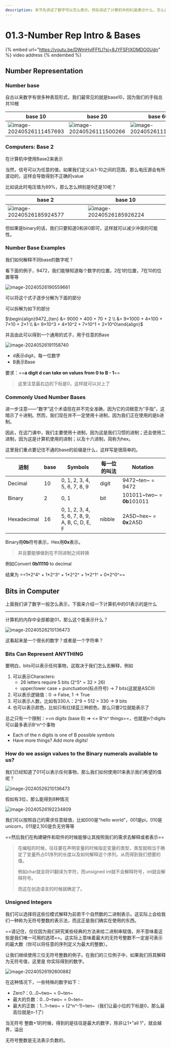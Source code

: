 ```yaml
---
description: 本节先讲述了数字可以怎么表示。然后讲述了计算机中的01能表示什么，怎么让其表示我们希望的值。
---
```


# 01.3-Number Rep Intro & Bases

{% embed url="https://youtu.be/DWmHvlFFfLI?si=8JYFSFtXOMDO0Udn" %}
video address
{% endembed %}

## Number Representation

### Number base

自古以来数字有很多种表现形式，我们最常见的就是base10，因为我们的手指总共10根

| base 10                                                      | base 20                                                      | base 60                                                      | base 12                                                      |
| ------------------------------------------------------------ | ------------------------------------------------------------ | ------------------------------------------------------------ | ------------------------------------------------------------ |
| ![image-20240526111457693](.image/image-20240526111457693.png) | ![image-20240526111500266](.image/image-20240526111500266.png) | ![image-20240526111502498](.image/image-20240526111502498.png) | ![image-20240526111504758](.image/image-20240526111504758.png) |

### Computers: Base 2

在计算机中使用Base2来表示

当然，信号可以为任意的值，如果我们定义从1-10之间的范围，那么电压源会有所波动的，这样会导致得到不正确的value

比如说此时电压值为89%，那么怎么辨别是9还是10呢？

| base 2                                                       | base 10                                                      |
| ------------------------------------------------------------ | ------------------------------------------------------------ |
| ![image-20240526185924577](.image/image-20240526185924577.png) | ![image-20240526185926224](.image/image-20240526185926224.png) |

但如果是binary的话，我们只要知道0和非0即可，这样就可以减少冲突的可能性。

### Number Base Examples

我们如何解释不同base的数字呢？

看下面的例子，9472，我们能够知道每个数字的位置，2在1的位置，7在10的位置等等

![image-20240526190559661](.image/image-20240526190559661.png)

可以将这个式子逐步分解为下面的部分

可以拆解为如下的部分

$\begin{align}9472_{ten} &= 9000 + 400 + 70 + 2 \\
&=  9×1000 + 4×100 + 7×10 + 2×1 \\
&= 9×10^3 + 4×10^2 + 7×10^1 + 2×10^0\end{align}$

并且由此可以得到一个通用的式子，用于任意的Base

![image-20240526191158740](.image/image-20240526191158740.png)

- d表示digit，每一位数字
- B表示Base

要求：==**a digit d can take on values from 0 to B - 1**==

> 这里注意最右边的下标是0，这样就可以对上了

### Commonly Used Number Bases

进一步注意——“数字”这个术语现在并不完全准确，因为它的词根意为“手指”，这暗示了十进制。然而，我们现在并不一定使用十进制，因为我们正在使用的是b进制。

因此，在这门课中，我们主要使用十进制，因为这是我们习惯的进制；还会使用二进制，因为这是计算机使用的进制；以及十六进制，简称为hex。

这里我们重点要记住不通的base的前缀是什么，这样写是很简单的。

| 进制        | base | Symbols                                        | 每一位的叫法 | Notation                   |
| ----------- | ---- | ---------------------------------------------- | ------------ | -------------------------- |
| Decimal     | 10   | 0, 1, 2, 3, 4, 5, 6, 7, 8, 9                   | digit        | 9472~ten~ = 9472           |
| Binary      | 2    | 0, 1                                           | bit          | 101011~two~ = **0b**101011 |
| Hexadecimal | 16   | 0, 1, 2, 3, 4, 5, 6, 7, 8, 9, A, B, C, D, E, F | nibble       | 2A5D~hex~ = **0x**2A5D     |

Binary用**0b**符号表示，Hex用**0x**表示。

> 并且要能够做到在不同进制之间转换

例如Convert **0b11110** to decimal

结果为 ==1\*2^4^ + 1\*2^3^ + 1\*2^2^ + 1\*2^1^ + 0\*2^0^==

## Bits in Computer

上面我们讲了数字一般怎么表示，下面来介绍一下计算机中的01表示的是什么

---

计算机的内存中全部都是01，那么这个能表示什么？

![image-20240526210136473](.image/image-20240526210136473.png)

这看起来是一个很长的数字？或者是一个字符串？

### Bits Can Represent ANYTHING

要明白，bits可以表示任何事物，这取决于我们怎么去解释，例如 

1. 可以表示Characters:
    - 26 letters require 5 bits (2^5^ = 32 > 26)
    - upper/lower case + punctuation(标点符号) → 7 bits(这就是ASCII)
2. 可以表示逻辑值：0 → False, 1 → True
3. 可以表示人数，比如有330人：2^9 = 512 > 330 → 9 bits
4. 也可以表示颜色，比如只有红绿蓝三种颜色，那么只要2位就能表示了

总之只有一个限制：==n digits (base B) ⇒ <= B^n^ things==，也就是n个digits可以最多表示B^n^个事物

- Each of the n digits is one of B possible symbols
- Have more things? Add more digits!

### How do we assign values to the Binary numerals available to us?

我们已经知道了01可以表示任何事物，那么我们如何使用01来表示我们希望的值呢？

![image-20240526210136473](.image/image-20240526210136473.png)

假如有3位，那么能得到8种情况

![image-20240526192234809](.image/image-20240526192234809.png)

我们可以按照自己的需求任意赋值，比如000是"hello world"，001是pi，010是unicorn，011是2,100是负无穷等等

==然后我们在构建硬件和软件的时候能够让其按照我们的需求去解释或者表示==

> 在编程的时候，往往要在声明变量的时候指定变量的类型，类型就相当于确定了变量所占01序列的长度以及如何解释这个序列，从而得到我们想要的值。
>
> 例如char就会将01翻译为字符，而unsigned int就不会解释符号，int就会解释符号。
>
> 而这在创造语言的时候就确定了。

### Unsigned Integers

我们可以选择将这些位模式解释为前若干个自然数的二进制表示。这实际上会给我们一种称为无符号整数的表示法，而这正是我们确实在使用的东西。

==请记住，仅仅因为我们研究某些经典的方法来给二进制串赋值，并不意味着这些是我们唯一可用的选项==。这实际上意味着最大的无符号整数不一定是可表示的最大数（你可以将任意的序列定义为最大的整数）。

让我们继续使用三位无符号整数的例子。在我们的三位例子中，如果我们将其解释为无符号值，这里是  你实际得到的数字。

![image-20240526192600882](.image/image-20240526192600882.png)

在这种情况下，一些特殊的数字如下：

- Zero?：0…0~two~ = 0~ten~
- 最大的负数：0…0~two~ = 0~ten~
- 最大的正数：1…1~two~ = (2^n^-1)~ten~（我们让最小位的下标是0，那么最高位就是n-1了）

当无符号 整数+1的时候，得到的是往往是最大的数字，除非让1+"all 1"，就会越界，溢出

无符号整数是无法表示负数的。
